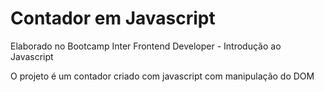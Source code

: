 # Contador em Javascript
Elaborado no Bootcamp Inter Frontend Developer - Introdução ao Javascript

O projeto é um contador criado com javascript com manipulação do DOM

